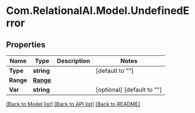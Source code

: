 
# Com.RelationalAI.Model.UndefinedError

## Properties

Name | Type | Description | Notes
------------ | ------------- | ------------- | -------------
**Type** | **string** |  | [default to ""]
**Range** | [**Range**](Range.md) |  | 
**Var** | **string** |  | [optional] [default to ""]

[[Back to Model list]](../README.md#documentation-for-models)
[[Back to API list]](../README.md#documentation-for-api-endpoints)
[[Back to README]](../README.md)

